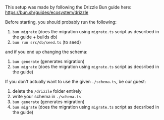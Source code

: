 This setup was made by following the Drizzle Bun guide here: https://bun.sh/guides/ecosystem/drizzle

Before starting, you should probably run the following:

1. `bun migrate` (does the migration using `migrate.ts` script as described in the guide + builds db)
2. `bun run src/db/seed.ts` (to seed)

and if you end up changing the schema:

1. `bun generate` (generates migration)
2. `bun migrate` (does the migration using `migrate.ts` script as decsribed in the guide)

If you don't actually want to use the given `./schema.ts`, be our guest:
1. delete the `/drizzle` folder entirely
2. write your schema in `./schema.ts`
3. `bun generate` (generates migration)
4. `bun migrate` (does the migration using `migrate.ts` script as decsribed in the guide)